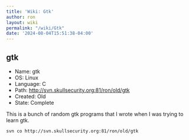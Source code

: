 ```yaml
---
title: 'Wiki: Gtk'
author: ron
layout: wiki
permalink: "/wiki/Gtk"
date: '2024-08-04T15:51:38-04:00'
---
```


## gtk

-   Name: gtk
-   OS: Linux
-   Language: C
-   Path: <http://svn.skullsecurity.org:81/ron/old/gtk>
-   Created: Old
-   State: Complete

This is a bunch of random gtk programs that I wrote when I was trying to learn gtk.

    svn co http://svn.skullsecurity.org:81/ron/old/gtk
